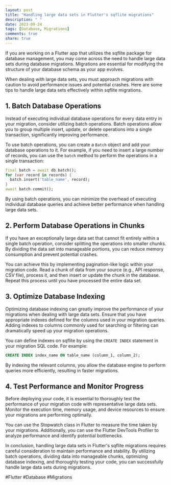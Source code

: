 ```yaml
---
layout: post
title: "Handling large data sets in Flutter's sqflite migrations"
description: " "
date: 2023-09-24
tags: [Database, Migrations]
comments: true
share: true
---
```


If you are working on a Flutter app that utilizes the sqflite package for database management, you may come across the need to handle large data sets during database migrations. Migrations are essential for modifying the structure of your database schema as your app evolves.

When dealing with large data sets, you must approach migrations with caution to avoid performance issues and potential crashes. Here are some tips to handle large data sets effectively within sqflite migrations.

## 1. Batch Database Operations

Instead of executing individual database operations for every data entry in your migration, consider utilizing batch operations. Batch operations allow you to group multiple insert, update, or delete operations into a single transaction, significantly improving performance.

To use batch operations, you can create a `Batch` object and add your database operations to it. For example, if you need to insert a large number of records, you can use the `batch` method to perform the operations in a single transaction:

```dart
final batch = await db.batch();
for (var record in records) {
  batch.insert('table_name', record);
}
await batch.commit();
```

By using batch operations, you can minimize the overhead of executing individual database queries and achieve better performance when handling large data sets.

## 2. Perform Database Operations in Chunks

If you have an exceptionally large data set that cannot fit entirely within a single batch operation, consider splitting the operations into smaller chunks. By dividing the data set into manageable portions, you can reduce memory consumption and prevent potential crashes.

You can achieve this by implementing pagination-like logic within your migration code. Read a chunk of data from your source (e.g., API response, CSV file), process it, and then insert or update the chunk in the database. Repeat this process until you have processed the entire data set.

## 3. Optimize Database Indexing

Optimizing database indexing can greatly improve the performance of your migrations when dealing with large data sets. Ensure that you have appropriate indexes defined for the columns used in your migration queries. Adding indexes to columns commonly used for searching or filtering can dramatically speed up your migration operations.

You can define indexes on sqflite by using the `CREATE INDEX` statement in your migration SQL code. For example:

```sql
CREATE INDEX index_name ON table_name (column_1, column_2);
```

By indexing the relevant columns, you allow the database engine to perform queries more efficiently, resulting in faster migrations.

## 4. Test Performance and Monitor Progress

Before deploying your code, it is essential to thoroughly test the performance of your migration code with representative large data sets. Monitor the execution time, memory usage, and device resources to ensure your migrations are performing optimally.

You can use the Stopwatch class in Flutter to measure the time taken by your migrations. Additionally, you can use the Flutter DevTools Profiler to analyze performance and identify potential bottlenecks.

In conclusion, handling large data sets in Flutter's sqflite migrations requires careful consideration to maintain performance and stability. By utilizing batch operations, dividing data into manageable chunks, optimizing database indexing, and thoroughly testing your code, you can successfully handle large data sets during migrations.

#Flutter #Database #Migrations